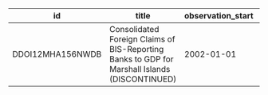 | id               | title                                                                                         | observation_start   | observation_end   |
|------------------|-----------------------------------------------------------------------------------------------|---------------------|-------------------|
| DDOI12MHA156NWDB | Consolidated Foreign Claims of BIS-Reporting Banks to GDP for Marshall Islands (DISCONTINUED) | 2002-01-01          | 2008-01-01        |